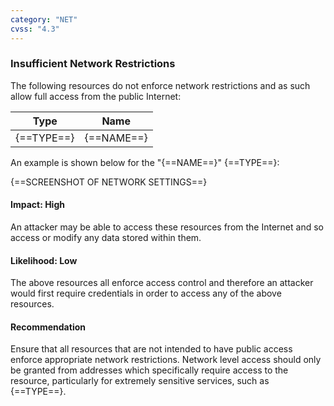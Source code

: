 ```yaml
---
category: "NET"
cvss: "4.3"
---
```

### Insufficient Network Restrictions
The following resources do not enforce network restrictions and as such allow full access from the public Internet:

| Type | Name |
| ---- | ---- |
| {==TYPE==} | {==NAME==} |

An example is shown below for the "{==NAME==}" {==TYPE==}:

{==SCREENSHOT OF NETWORK SETTINGS==}
#### Impact: High
An attacker may be able to access these resources from the Internet and so access or modify any data stored within them.
#### Likelihood: Low
The above resources all enforce access control and therefore an attacker would first require credentials in order to access any of the above resources.
#### Recommendation
Ensure that all resources that are not intended to have public access enforce appropriate network restrictions. Network level access should only be granted from addresses which specifically require access to the resource, particularly for extremely sensitive services, such as {==TYPE==}.
